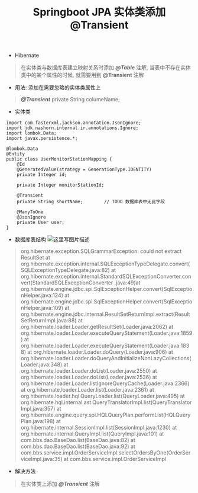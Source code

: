 ﻿---
title: Springboot JPA 实体类添加@Transient
categories: Java
tags: java, springboot
time: 2018-01-14 16:23:55
---

* Hibernate

> 在实体类与数据库表建立映射关系时添加 ***@Table*** 注解, 当表中不存在实体类中的某个属性的时候, 就需要用到 **@Transient** 注解

* 用法: 添加在需要忽略的实体类属性上

> ***@Transient***
>  private String columeName;

<!-- more -->

* 实体类
```
import com.fasterxml.jackson.annotation.JsonIgnore;
import jdk.nashorn.internal.ir.annotations.Ignore;
import lombok.Data;
import javax.persistence.*;

@lombok.Data
@Entity
public class UserMonitorStationMapping {
    @Id
    @GeneratedValue(strategy = GenerationType.IDENTITY)
    private Integer id;
    
    private Integer monitorStationId;
    
    @Transient
    private String shortName;        // TODO 数据库表中无此字段

    @ManyToOne
    @JsonIgnore
    private User user;
}
```
* 数据库表结构
![这里写图片描述](https://img-blog.csdn.net/20180720163211969?watermark/2/text/aHR0cHM6Ly9ibG9nLmNzZG4ubmV0L3FxXzM1OTc0NzU5/font/5a6L5L2T/fontsize/400/fill/I0JBQkFCMA==/dissolve/70)


> org.hibernate.exception.SQLGrammarException: could not extract ResultSet
at org.hibernate.exception.internal.SQLExceptionTypeDelegate.convert(SQLExceptionTypeDelegate.java:82)
at org.hibernate.exception.internal.StandardSQLExceptionConverter.convert(StandardSQLExceptionConverter
.java:49)at org.hibernate.engine.jdbc.spi.SqlExceptionHelper.convert(SqlExceptionHelper.java:124)
at org.hibernate.engine.jdbc.spi.SqlExceptionHelper.convert(SqlExceptionHelper.java:109)
at org.hibernate.engine.jdbc.internal.ResultSetReturnImpl.extract(ResultSetReturnImpl.java:88)
at org.hibernate.loader.Loader.getResultSet(Loader.java:2062)
at org.hibernate.loader.Loader.executeQueryStatement(Loader.java:1859)
at org.hibernate.loader.Loader.executeQueryStatement(Loader.java:1838)
at org.hibernate.loader.Loader.doQuery(Loader.java:906)
at org.hibernate.loader.Loader.doQueryAndInitializeNonLazyCollections(Loader.java:348)
at org.hibernate.loader.Loader.doList(Loader.java:2550)
at org.hibernate.loader.Loader.doList(Loader.java:2536)
at org.hibernate.loader.Loader.listIgnoreQueryCache(Loader.java:2366)
at org.hibernate.loader.Loader.list(Loader.java:2361)
at org.hibernate.loader.hql.QueryLoader.list(QueryLoader.java:495)
at org.hibernate.hql.internal.ast.QueryTranslatorImpl.list(QueryTranslatorImpl.java:357)
at org.hibernate.engine.query.spi.HQLQueryPlan.performList(HQLQueryPlan.java:198)
at org.hibernate.internal.SessionImpl.list(SessionImpl.java:1230)
at org.hibernate.internal.QueryImpl.list(QueryImpl.java:101)
at com.bbs.dao.BaseDao.list(BaseDao.java:82)
at com.bbs.dao.BaseDao.list(BaseDao.java:92)
at com.bbs.service.impl.OrderServiceImpl.selectOrdersByOne(OrderServiceImpl.java:35)
at com.bbs.service.impl.OrderServiceImpl

* 解决方法

> 在实体类上添加 ***@Transient*** 注解
